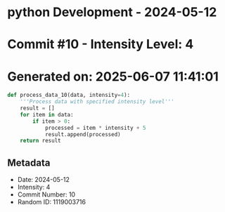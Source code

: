 ﻿# python Development - 2024-05-12
# Commit #10 - Intensity Level: 4
# Generated on: 2025-06-07 11:41:01
```python
def process_data_10(data, intensity=4):
    '''Process data with specified intensity level'''
    result = []
    for item in data:
        if item > 0:
            processed = item * intensity + 5
            result.append(processed)
    return result
```
## Metadata
- Date: 2024-05-12
- Intensity: 4
- Commit Number: 10
- Random ID: 1119003716
